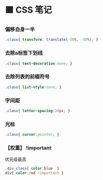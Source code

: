 # 🟥 CSS 笔记

### 偏移自身一半
```css
.class{ transform: translate(-50%, -50%); }
```
### 去除a标签下划线
```css
.class{ text-decoration:none; }
```
### 去除列表的前缀符号
```css
.class{ list-style:none; }
```
### 字间距
```css
.class{ letter-spacing:20px; }
```
### 光标
```css
.class{ cursor:pointer; }
```
### 【权重】 !important
优先级最高
```css
.div_class{ color:blue  }
div{ color:red !important }
```


	
